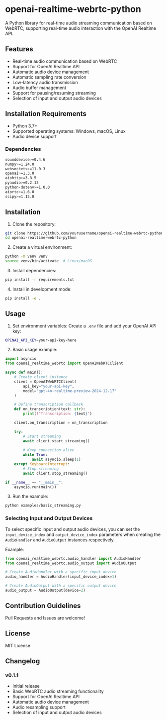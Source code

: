 # openai-realtime-webrtc-python

A Python library for real-time audio streaming communication based on WebRTC, supporting real-time audio interaction with the OpenAI Realtime API.

## Features

- Real-time audio communication based on WebRTC
- Support for OpenAI Realtime API
- Automatic audio device management
- Automatic sampling rate conversion
- Low-latency audio transmission
- Audio buffer management
- Support for pausing/resuming streaming
- Selection of input and output audio devices

## Installation Requirements

- Python 3.7+
- Supported operating systems: Windows, macOS, Linux
- Audio device support

### Dependencies

```bash
sounddevice>=0.4.6
numpy>=1.24.0
websockets>=11.0.3
openai>=1.3.0
aiohttp>=3.8.5
pyaudio>=0.2.13
python-dotenv>=1.0.0
aiortc>=1.6.0
scipy>=1.12.0
```

## Installation

1. Clone the repository:
```bash
git clone https://github.com/yourusername/openai-realtime-webrtc-python.git
cd openai-realtime-webrtc-python
```

2. Create a virtual environment:
```bash
python -m venv venv
source venv/bin/activate  # Linux/macOS
```

3. Install dependencies:
```bash
pip install -r requirements.txt
```

4. Install in development mode:
```bash
pip install -e .
```

## Usage

1. Set environment variables:
Create a `.env` file and add your OpenAI API key:
```bash
OPENAI_API_KEY=your-api-key-here
```

2. Basic usage example:
```python
import asyncio
from openai_realtime_webrtc import OpenAIWebRTCClient

async def main():
    # Create client instance
    client = OpenAIWebRTCClient(
        api_key="your-api-key",
        model="gpt-4o-realtime-preview-2024-12-17"
    )

    # Define transcription callback
    def on_transcription(text: str):
        print(f"Transcription: {text}")

    client.on_transcription = on_transcription

    try:
        # Start streaming
        await client.start_streaming()
        
        # Keep connection alive
        while True:
            await asyncio.sleep(1)
    except KeyboardInterrupt:
        # Stop streaming
        await client.stop_streaming()

if __name__ == "__main__":
    asyncio.run(main())
```

3. Run the example:
```bash
python examples/basic_streaming.py
```

### Selecting Input and Output Devices

To select specific input and output audio devices, you can set the `input_device_index` and `output_device_index` parameters when creating the `AudioHandler` and `AudioOutput` instances respectively.

Example:
```python
from openai_realtime_webrtc.audio_handler import AudioHandler
from openai_realtime_webrtc.audio_output import AudioOutput

# Create AudioHandler with a specific input device
audio_handler = AudioHandler(input_device_index=1)

# Create AudioOutput with a specific output device
audio_output = AudioOutput(device=2)
```

## Contribution Guidelines

Pull Requests and Issues are welcome!

## License

MIT License

## Changelog

### v0.1.1
- Initial release
- Basic WebRTC audio streaming functionality
- Support for OpenAI Realtime API
- Automatic audio device management
- Audio resampling support
- Selection of input and output audio devices
